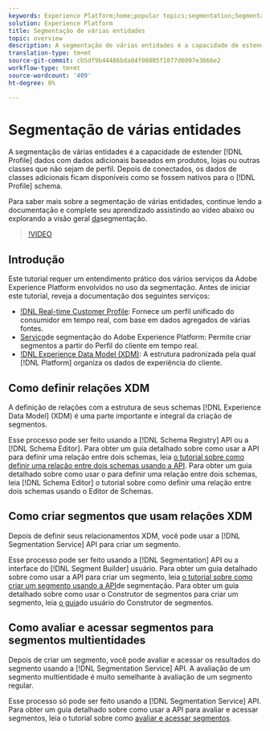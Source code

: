 ```yaml
---
keywords: Experience Platform;home;popular topics;segmentation;Segmentation;segment service;segments;Segments
solution: Experience Platform
title: Segmentação de várias entidades
topic: overview
description: A segmentação de várias entidades é a capacidade de estender os dados do Perfil com dados adicionais baseados em produtos, lojas ou outras classes que não sejam perfis. Depois de conectados, os dados de classes adicionais ficam disponíveis como se fossem nativos para o schema do Perfil.
translation-type: tm+mt
source-git-commit: cb5df9b44486bda84f08805f1077d6097e3666e2
workflow-type: tm+mt
source-wordcount: '409'
ht-degree: 0%

---
```



# Segmentação de várias entidades

A segmentação de várias entidades é a capacidade de estender [!DNL Profile] dados com dados adicionais baseados em produtos, lojas ou outras classes que não sejam de perfil. Depois de conectados, os dados de classes adicionais ficam disponíveis como se fossem nativos para o [!DNL Profile] schema.

Para saber mais sobre a segmentação de várias entidades, continue lendo a documentação e complete seu aprendizado assistindo ao vídeo abaixo ou explorando a visão geral [da](./home.md)segmentação.

>[!VIDEO](https://video.tv.adobe.com/v/28947?quality=12&learn=on)

## Introdução

Este tutorial requer um entendimento prático dos vários serviços da Adobe Experience Platform envolvidos no uso da segmentação. Antes de iniciar este tutorial, reveja a documentação dos seguintes serviços:

- [!DNL Real-time Customer Profile](../profile/home.md): Fornece um perfil unificado do consumidor em tempo real, com base em dados agregados de várias fontes.
- [Serviço](./home.md)de segmentação do Adobe Experience Platform: Permite criar segmentos a partir do Perfil do cliente em tempo real.
- [!DNL Experience Data Model (XDM)](../xdm/home.md): A estrutura padronizada pela qual [!DNL Platform] organiza os dados de experiência do cliente.

## Como definir relações XDM

A definição de relações com a estrutura de seus schemas [!DNL Experience Data Model] (XDM) é uma parte importante e integral da criação de segmentos.

Esse processo pode ser feito usando a [!DNL Schema Registry] API ou a [!DNL Schema Editor]. Para obter um guia detalhado sobre como usar a API para definir uma relação entre dois schemas, leia [o tutorial sobre como definir uma relação entre dois schemas usando a API](../xdm/tutorials/relationship-api.md). Para obter um guia detalhado sobre como usar o para definir uma relação entre dois schemas, leia [!DNL Schema Editor] o tutorial sobre como definir uma relação entre dois schemas usando o Editor [](../xdm/tutorials/relationship-ui.md)de Schemas.

## Como criar segmentos que usam relações XDM

Depois de definir seus relacionamentos XDM, você pode usar a [!DNL Segmentation Service] API para criar um segmento.

Esse processo pode ser feito usando a [!DNL Segmentation] API ou a interface do [!DNL Segment Builder] usuário. Para obter um guia detalhado sobre como usar a API para criar um segmento, leia [o tutorial sobre como criar um segmento usando a API](./tutorials/create-a-segment.md)de segmentação. Para obter um guia detalhado sobre como usar o Construtor de segmentos para criar um segmento, leia [o guia](./ui/overview.md)do usuário do Construtor de segmentos.

## Como avaliar e acessar segmentos para segmentos multientidades

Depois de criar um segmento, você pode avaliar e acessar os resultados do segmento usando a [!DNL Segmentation Service] API. A avaliação de um segmento multientidade é muito semelhante à avaliação de um segmento regular.

Esse processo só pode ser feito usando a [!DNL Segmentation Service] API. Para obter um guia detalhado sobre como usar a API para avaliar e acessar segmentos, leia o tutorial sobre como [avaliar e acessar segmentos](./tutorials/evaluate-a-segment.md).